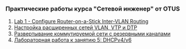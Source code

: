 ### Практические работы курса "Сетевой инженер" от OTUS

1.	[Lab 1 - Configure Router-on-a-Stick Inter-VLAN Routing](Lab_01/)
5.	[Настройка расширенных сетей VLAN, VTP и DTP](Lec-02_Lab02/)
6.	[Развертывание коммутируемой сети с резервными каналами](Lec-03_Lab03/)
7. 	[Лабораторная работа к занятию 5: DHCPv4/v6](Z5/)
